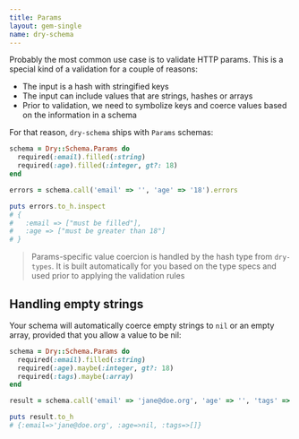 ```yaml
---
title: Params
layout: gem-single
name: dry-schema
---
```


Probably the most common use case is to validate HTTP params. This is a special kind of a validation for a couple of reasons:

- The input is a hash with stringified keys
- The input can include values that are strings, hashes or arrays
- Prior to validation, we need to symbolize keys and coerce values based on the information in a schema

For that reason, `dry-schema` ships with `Params` schemas:

```ruby
schema = Dry::Schema.Params do
  required(:email).filled(:string)
  required(:age).filled(:integer, gt?: 18)
end

errors = schema.call('email' => '', 'age' => '18').errors

puts errors.to_h.inspect
# {
#   :email => ["must be filled"],
#   :age => ["must be greater than 18"]
# }
```

> Params-specific value coercion is handled by the hash type from `dry-types`. It is built automatically for you based on the type specs and used prior to applying the validation rules

## Handling empty strings

Your schema will automatically coerce empty strings to `nil` or an empty array, provided that you allow a value to be nil:

```ruby
schema = Dry::Schema.Params do
  required(:email).filled(:string)
  required(:age).maybe(:integer, gt?: 18)
  required(:tags).maybe(:array)
end

result = schema.call('email' => 'jane@doe.org', 'age' => '', 'tags' => '')

puts result.to_h
# {:email=>'jane@doe.org', :age=>nil, :tags=>[]}
```
